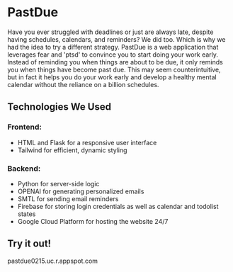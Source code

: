 # PastDue
Have you ever struggled with deadlines or just are always late, despite having schedules, calendars, and reminders? We did too. Which is why we had the idea to try a different strategy. PastDue is a web application that leverages fear and 'ptsd' to convince you to start doing your work early. Instead of reminding you when things are about to be due, it only reminds you when things have become past due. This may seem counterintuitive, but in fact it helps you do your work early and develop a healthy mental calendar without the reliance on a billion schedules.

## Technologies We Used

### Frontend:
- HTML and Flask for a responsive user interface
- Tailwind for efficient, dynamic styling

### Backend:
- Python for server-side logic
- OPENAI for generating personalized emails
- SMTL for sending email reminders
- Firebase for storing login credentials as well as calendar and todolist states
- Google Cloud Platform for hosting the website 24/7

## Try it out!

pastdue0215.uc.r.appspot.com
